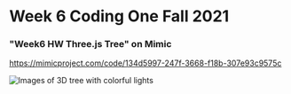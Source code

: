 # Week 6 Coding One Fall 2021

### "Week6 HW Three.js Tree" on Mimic

https://mimicproject.com/code/134d5997-247f-3668-f18b-307e93c9575c

![Images of 3D tree with colorful lights](https://github.com/orsolyasz/CodingOne-Fall-2021/blob/main/Week%2006/Week%206.png)